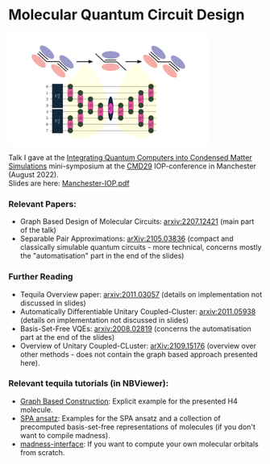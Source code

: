 # Molecular Quantum Circuit Design

<img src="GraphCartoon.png" width=400 align="center">

Talk I gave at the [Integrating Quantum Computers into Condensed Matter Simulations](https://iop.eventsair.com/cmd29/integrating-quantum-computers-in-condensed-matter-physics-simulations) mini-symposium at the [CMD29](https://cmd29.iopconfs.org/) IOP-conference in Manchester (August 2022).  
Slides are here: [Manchester-IOP.pdf](Manchester-IOP.pdf)  

### Relevant Papers:
- Graph Based Design of Molecular Circuits: [arxiv:2207.12421](https://arxiv.org/abs/2207.12421) (main part of the talk)  
- Separable Pair Approximations: [arXiv:2105.03836](https://arxiv.org/abs/2105.03836) (compact and classically simulable quantum circuits - more technical, concerns mostly the "automatisation" part in the end of the slides)  

### Further Reading
- Tequila Overview paper: [arxiv:2011.03057](https://arxiv.org/abs/2011.03057) (details on implementation not discussed in slides)  
- Automatically Differentiable Unitary Coupled-Cluster: [arxiv:2011.05938](https://arxiv.org/abs/2011.05938) (details on implementation not discussed in slides)  
- Basis-Set-Free VQEs: [arxiv:2008.02819](https://arxiv.org/abs/2008.02819) (concerns the automatisation part at the end of the slides)  
- Overview of Unitary Coupled-CLuster: [arXiv:2109.15176](https://arxiv.org/abs/2109.15176) (overview over other methods - does not contain the graph based approach presented here).  

### Relevant tequila tutorials (in NBViewer):  
- [Graph Based Construction](http://nbviewer.org/github/tequilahub/tequila-tutorials/blob/main/chemistry/GraphBasedCircuitDesign.ipynb): Explicit example for the presented H4 molecule.  
- [SPA ansatz](http://nbviewer.org/github/tequilahub/tequila-tutorials/blob/main/ChemistrySeparablePairAnsatz.ipynb): Examples for the SPA ansatz and a collection of precomputed basis-set-free representations of molecules (if you don't want to compile madness).  
- [madness-interface](http://nbviewer.org/github/tequilahub/tequila-tutorials/blob/main/ChemistryMadnessInterface.ipynb): If you want to compute your own molecular orbitals from scratch.    
